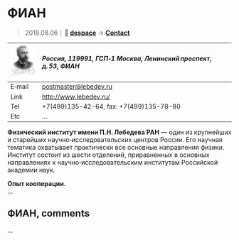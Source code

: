 # ФИАН
> 2019.08.06 ┊ **🚀 [despace](index.md)** → **[Contact](contact.md)**

|[![](f/contact/f/fian_logo1_thumb.jpg)](f/contact/f/fian_logo1.png)|*Россия, 119991, ГСП‑1 Москва, Ленинский проспект, д. 53, ФИАН*|
|:--|:--|
|E‑mail| <postmaster@lebedev.ru> |
|Link| <http://www.lebedev.ru/>  |
|Tel| +7(499)135-42-64, fax: +7(499)135-78-80  |
|Etc| … |

**Физический институт имени П.Н. Лебедева РАН** — один из крупнейших и старейших научно‑исследовательских центров России. Его научная тематика охватывает практически все основные направления физики. Институт состоит из шести отделений, приравненных в основных направлениях к научно‑исследовательским институтам Российской академии наук.

**Опыт кооперации.**  
…


<p style="page-break-after:always"> </p>

## ФИАН, comments

…

